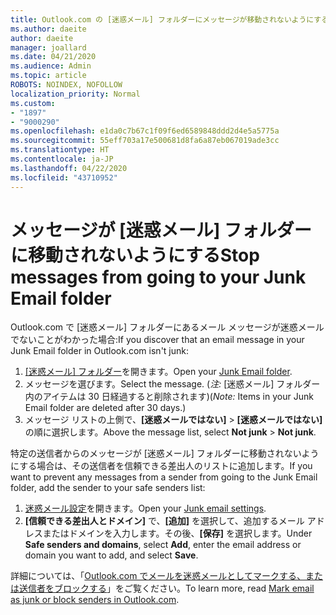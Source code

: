 ```yaml
---
title: Outlook.com の [迷惑メール] フォルダーにメッセージが移動されないようにする
ms.author: daeite
author: daeite
manager: joallard
ms.date: 04/21/2020
ms.audience: Admin
ms.topic: article
ROBOTS: NOINDEX, NOFOLLOW
localization_priority: Normal
ms.custom:
- "1897"
- "9000290"
ms.openlocfilehash: e1da0c7b67c1f09f6ed6589848ddd2d4e5a5775a
ms.sourcegitcommit: 55eff703a17e500681d8fa6a87eb067019ade3cc
ms.translationtype: HT
ms.contentlocale: ja-JP
ms.lasthandoff: 04/22/2020
ms.locfileid: "43710952"
---
```

# <a name="stop-messages-from-going-to-your-junk-email-folder"></a><span data-ttu-id="60ed4-102">メッセージが [迷惑メール] フォルダーに移動されないようにする</span><span class="sxs-lookup"><span data-stu-id="60ed4-102">Stop messages from going to your Junk Email folder</span></span>

<span data-ttu-id="60ed4-103">Outlook.com で [迷惑メール] フォルダーにあるメール メッセージが迷惑メールでないことがわかった場合:</span><span class="sxs-lookup"><span data-stu-id="60ed4-103">If you discover that an email message in your Junk Email folder in Outlook.com isn't junk:</span></span>

1. <span data-ttu-id="60ed4-104">[[迷惑メール] フォルダー](https://outlook.live.com/mail/junkemail)を開きます。</span><span class="sxs-lookup"><span data-stu-id="60ed4-104">Open your [Junk Email folder](https://outlook.live.com/mail/junkemail).</span></span>
1. <span data-ttu-id="60ed4-105">メッセージを選びます。</span><span class="sxs-lookup"><span data-stu-id="60ed4-105">Select the message.</span></span> <span data-ttu-id="60ed4-106">(*注:* [迷惑メール] フォルダー内のアイテムは 30 日経過すると削除されます)</span><span class="sxs-lookup"><span data-stu-id="60ed4-106">(*Note:* Items in your Junk Email folder are deleted after 30 days.)</span></span>
1. <span data-ttu-id="60ed4-107">メッセージ リストの上側で、**[迷惑メールではない]** > **[迷惑メールではない]** の順に選択します。</span><span class="sxs-lookup"><span data-stu-id="60ed4-107">Above the message list, select **Not junk** > **Not junk**.</span></span>

<span data-ttu-id="60ed4-108">特定の送信者からのメッセージが [迷惑メール] フォルダーに移動されないようにする場合は、その送信者を信頼できる差出人のリストに追加します。</span><span class="sxs-lookup"><span data-stu-id="60ed4-108">If you want to prevent any messages from a sender from going to the Junk Email folder, add the sender to your safe senders list:</span></span>

1. <span data-ttu-id="60ed4-109">[迷惑メール設定](https://go.microsoft.com/fwlink/?linkid=2035804)を開きます。</span><span class="sxs-lookup"><span data-stu-id="60ed4-109">Open your [Junk email settings](https://go.microsoft.com/fwlink/?linkid=2035804).</span></span>
1. <span data-ttu-id="60ed4-110">**[信頼できる差出人とドメイン]** で、**[追加]** を選択して、追加するメール アドレスまたはドメインを入力します。その後、**[保存]** を選択します。</span><span class="sxs-lookup"><span data-stu-id="60ed4-110">Under **Safe senders and domains**, select **Add**, enter the email address or domain you want to add, and select **Save**.</span></span>

<span data-ttu-id="60ed4-111">詳細については、「[Outlook.com でメールを迷惑メールとしてマークする、または送信者をブロックする](https://support.office.com/article/a3ece97b-82f8-4a5e-9ac3-e92fa6427ae4?wt.mc_id=Office_Outlook_com_Alchemy)」をご覧ください。</span><span class="sxs-lookup"><span data-stu-id="60ed4-111">To learn more, read [Mark email as junk or block senders in Outlook.com](https://support.office.com/article/a3ece97b-82f8-4a5e-9ac3-e92fa6427ae4?wt.mc_id=Office_Outlook_com_Alchemy).</span></span>
